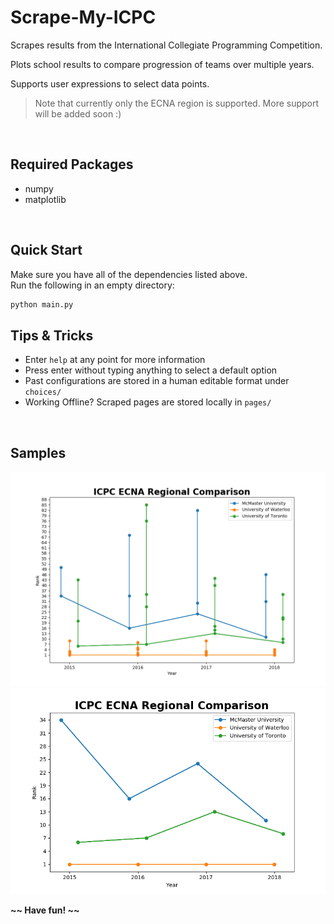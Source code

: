 # Scrape-My-ICPC
Scrapes results from the International Collegiate Programming Competition. 

Plots school results to compare progression of teams over multiple years.

Supports user expressions to select data points.

> Note that currently only the ECNA region is supported. More support will be added soon :)
</br>


## Required Packages
- numpy
- matplotlib

</br>  

## Quick Start
Make sure you have all of the dependencies listed above.  
Run the following in an empty directory:
```bash
python main.py
```

## Tips & Tricks
- Enter `help` at any point for more information
- Press enter without typing anything to select a default option
- Past configurations are stored in a human editable format under `choices/`
- Working Offline? Scraped pages are stored locally in `pages/`

</br> 

## Samples
![McMaster, Waterloo, Toronto](https://raw.githubusercontent.com/WyattWismer/Scrape-My-ICPC/master/samples/mac_wat_tor_full.png)
![McMaster, Waterloo, Toronto](https://raw.githubusercontent.com/WyattWismer/Scrape-My-ICPC/master/samples/mac_wat_tor_line.png)

**\~\~ Have fun! \~\~**
